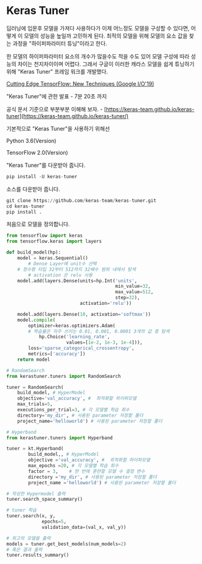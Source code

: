 # Keras Tuner

딥러닝에 입문후 모델을 가져다 사용하다가 이제 어느정도 모델을 구성할 수 있다면, 어떻게 이 모델의 성능을 높일까 고민하게 된다. 최적의 모델을 위해 모델의 요소 값을 찾는 과정을 "하이퍼파라미터 튜닝"이라고 한다. 

한 모델의 하이퍼파라미터 요소의 개수가 많을수도 적을 수도 있어 모델 구성에 따라 성능의 차이는 천지차이이며 어렵다. 그래서 구글이 이러한 캐라스 모델을 쉽게 튜닝하기 위해 "Keras Tuner" 프레임 워크를 개발했다. 

[Cutting Edge TensorFlow: New Techniques (Google I/O'19)](https://youtu.be/Un0JDL3i5Hg)

"Keras Tuner"에 관한 발표 - 7분 20초 까지

공식 문서 기준으로 부분부분 이해해 보자. - [https://keras-team.github.io/keras-tuner](https://keras-team.github.io/keras-tuner/)

기본적으로 "Keras Tuner"을 사용하기 위해선 

Python 3.6(Version)

TensorFlow 2.0(Version)

"Keras Tuner"를 다운받아 줍니다.

```python
pip install -U keras-tuner
```

소스를 다운받아 줍니다.

```python
git clone https://github.com/keras-team/keras-tuner.git
cd keras-tuner
pip install .
```

처음으로  모델을 정의합니다.

```python
from tensorflow import keras
from tensorflow.keras import layers

def build_model(hp):
    model = keras.Sequential()
		# Dense Layer에 unit수 선택
    # 정수형 타입 32부터 512까지 32배수 범위 내에서 탐색
		# activation 은 relu 사용
    model.add(layers.Dense(units=hp.Int('units',
                                        min_value=32,
                                        max_value=512,
                                        step=32),
                           activation='relu'))

    model.add(layers.Dense(10, activation='softmax'))
    model.compile(
        optimizer=keras.optimizers.Adam(
		# 학습률은 자주 쓰이는 0.01, 0.001, 0.0001 3개의 값 중 탐색
            hp.Choice('learning_rate',
                      values=[1e-2, 1e-3, 1e-4])),
        loss='sparse_categorical_crossentropy',
        metrics=['accuracy'])
    return model
```

```python
# RandomSearch
from kerastuner.tuners import RandomSearch

tuner = RandomSearch(
    build_model, # HyperModel
    objective='val_accuracy', #  최적화할 하이퍼모델
    max_trials=5, 
    executions_per_trial=3, # 각 모델별 학습 회수
    directory='my_dir', # 사용된 parameter 저장할 폴더
    project_name='helloworld') # 사용된 parameter 저장할 폴더
```

```python
# Hyperband
from kerastuner.tuners import Hyperband

tuner = kt.Hyperband(
		build_model,, # HyperModel
		objective ='val_accuracy', #  최적화할 하이퍼모델
		max_epochs =20, # 각 모델별 학습 회수
		factor = 3,    # 한 번에 훈련할 모델 수 결정 변수
		directory ='my_dir', # 사용된 parameter 저장할 폴더
		project_name ='helloworld') # 사용된 parameter 저장할 폴더
```

```python
# 작성한 Hypermodel 출력
tuner.search_space_summary()
```

```python
# tuner 학습
tuner.search(x, y,
             epochs=5,
             validation_data=(val_x, val_y))
```

```python
# 최고의 모델을 출력
models = tuner.get_best_models(num_models=2)
# 혹은 결과 출력
tuner.results_summary()
```